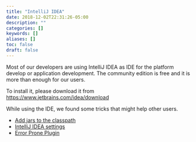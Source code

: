 ```yaml
---
title: "IntelliJ IDEA"
date: 2018-12-02T22:31:26-05:00
description: ""
categories: []
keywords: []
aliases: []
toc: false
draft: false
---
```


Most of our developers are using IntelliJ IDEA as IDE for the platform develop or application development. The community edition is free and it is more than enough for our users. 

To install it, please download it from https://www.jetbrains.com/idea/download

While using the IDE, we found some tricks that might help other users. 

* [Add jars to the classpath](/tool/idea/classpath/)
* [IntelliJ IDEA settings](/tool/idea/settings/)
* [Error Prone Plugin](/tool/idea/errorprone-plugin/)
